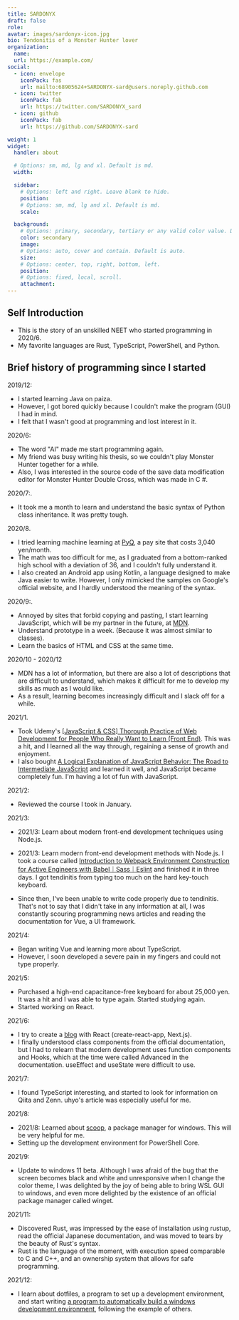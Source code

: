 ```yaml
---
title: SARDONYX
draft: false
role:
avatar: images/sardonyx-icon.jpg
bio: Tendonitis of a Monster Hunter lover
organization:
  name:
  url: https://example.com/
social:
  - icon: envelope
    iconPack: fas
    url: mailto:68905624+SARDONYX-sard@users.noreply.github.com
  - icon: twitter
    iconPack: fab
    url: https://twitter.com/SARDONYX_sard
  - icon: github
    iconPack: fab
    url: https://github.com/SARDONYX-sard

weight: 1
widget:
  handler: about

  # Options: sm, md, lg and xl. Default is md.
  width:

  sidebar:
    # Options: left and right. Leave blank to hide.
    position:
    # Options: sm, md, lg and xl. Default is md.
    scale:

  background:
    # Options: primary, secondary, tertiary or any valid color value. Default is primary.
    color: secondary
    image:
    # Options: auto, cover and contain. Default is auto.
    size:
    # Options: center, top, right, bottom, left.
    position:
    # Options: fixed, local, scroll.
    attachment:
---
```


## Self Introduction

- This is the story of an unskilled NEET who started programming in 2020/6.
- My favorite languages are Rust, TypeScript, PowerShell, and Python.

## Brief history of programming since I started

2019/12:

- I started learning Java on paiza.
- However, I got bored quickly because I couldn't make the program (GUI) I had
  in mind.
- I felt that I wasn't good at programming and lost interest in it.

2020/6:

- The word "AI" made me start programming again.
- My friend was busy writing his thesis, so we couldn't play Monster Hunter
  together for a while.
- Also, I was interested in the source code of the save data modification editor
  for Monster Hunter Double Cross, which was made in C #.

2020/7:.

- It took me a month to learn and understand the basic syntax of Python class
  inheritance. It was pretty tough.

2020/8.

- I tried learning machine learning at [PyQ](https://pyq.jp/), a pay site that
  costs 3,040 yen/month.
- The math was too difficult for me, as I graduated from a bottom-ranked high
  school with a deviation of 36, and I couldn't fully understand it.
- I also created an Android app using Kotlin, a language designed to make Java
  easier to write. However, I only mimicked the samples on Google's official
  website, and I hardly understood the meaning of the syntax.

2020/9:.

- Annoyed by sites that forbid copying and pasting, I start learning JavaScript,
  which will be my partner in the future, at
  [MDN](https://developer.mozilla.org/ja/docs/Web).
- Understand prototype in a week. (Because it was almost similar to classes).
- Learn the basics of HTML and CSS at the same time.

2020/10 - 2020/12

- MDN has a lot of information, but there are also a lot of descriptions that
  are difficult to understand, which makes it difficult for me to develop my
  skills as much as I would like.
- As a result, learning becomes increasingly difficult and I slack off for a
  while.

2021/1.

- Took Udemy's
  [[JavaScript & CSS] Thorough Practice of Web Development for People Who Really Want to Learn (Front End)](https://www.udemy.com/course/front-dev-tutorial/).
  This was a hit, and I learned all the way through, regaining a sense of growth
  and enjoyment.
- I also bought
  [A Logical Explanation of JavaScript Behavior: The Road to Intermediate JavaScript](https://www.udemy.com/course/road-to-javascript-master/)
  and learned it well, and JavaScript became completely fun. I'm having a lot of
  fun with JavaScript.

2021/2:

- Reviewed the course I took in January.

2021/3:

- 2021/3: Learn about modern front-end development techniques using Node.js.
- 2021/3: Learn modern front-end development methods with Node.js. I took a
  course called
  [Introduction to Webpack Environment Construction for Active Engineers with Babel｜Sass｜Eslint](https://www.udemy.com/course/front-env-setting-webpack/)
  and finished it in three days. I got tendinitis from typing too much on the
  hard key-touch keyboard.

- Since then, I've been unable to write code properly due to tendinitis. That's
  not to say that I didn't take in any information at all, I was constantly
  scouring programming news articles and reading the documentation for Vue, a UI
  framework.

2021/4:

- Began writing Vue and learning more about TypeScript.
- However, I soon developed a severe pain in my fingers and could not type
  properly.

2021/5:

- Purchased a high-end capacitance-free keyboard for about 25,000 yen. It was a
  hit and I was able to type again. Started studying again.
- Started working on React.

2021/6:

- I try to create a [blog](https://github.com/SARDONYX-sard/tsx-sard-blog) with
  React (create-react-app, Next.js).
- I finally understood class components from the official documentation, but I
  had to relearn that modern development uses function components and Hooks,
  which at the time were called Advanced in the documentation. useEffect and
  useState were difficult to use.

2021/7:

- I found TypeScript interesting, and started to look for information on Qiita
  and Zenn. uhyo's article was especially useful for me.

2021/8:

- 2021/8: Learned about [scoop](https://github.com/ScoopInstaller/Scoop), a
  package manager for windows. This will be very helpful for me.
- Setting up the development environment for PowerShell Core.

2021/9:

- Update to windows 11 beta. Although I was afraid of the bug that the screen
  becomes black and white and unresponsive when I change the color theme, I was
  delighted by the joy of being able to bring WSL GUI to windows, and even more
  delighted by the existence of an official package manager called winget.

2021/11:

- Discovered Rust, was impressed by the ease of installation using rustup, read
  the official Japanese documentation, and was moved to tears by the beauty of
  Rust's syntax.
- Rust is the language of the moment, with execution speed comparable to C and
  C++, and an ownership system that allows for safe programming.

2021/12:

- I learn about dotfiles, a program to set up a development environment, and
  start writing
  [a program to automatically build a windows development environment](https://github.com/SARDONYX-sard/dotfiles),
  following the example of others.
